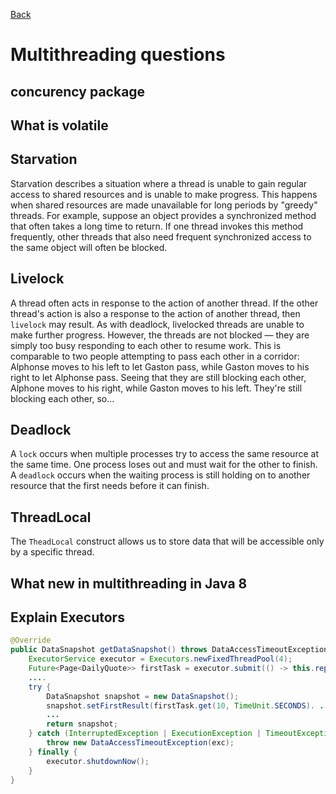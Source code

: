 [Back](../README.md)

# Multithreading questions

## concurency package


## What is volatile

## Starvation

Starvation describes a situation where a thread is unable to gain regular access to shared resources and is unable to make progress. This happens when shared resources are made unavailable for long periods by "greedy" threads. For example, suppose an object provides a synchronized method that often takes a long time to return. If one thread invokes this method frequently, other threads that also need frequent synchronized access to the same object will often be blocked.

## Livelock

A thread often acts in response to the action of another thread. If the other thread's action is also a response to the action of another thread, then `livelock` may result. As with deadlock, livelocked threads are unable to make further progress. However, the threads are not blocked — they are simply too busy responding to each other to resume work. This is comparable to two people attempting to pass each other in a corridor: Alphonse moves to his left to let Gaston pass, while Gaston moves to his right to let Alphonse pass. Seeing that they are still blocking each other, Alphone moves to his right, while Gaston moves to his left. They're still blocking each other, so...

## Deadlock

A `lock` occurs when multiple processes try to access the same resource at the same time.
One process loses out and must wait for the other to finish.
A `deadlock` occurs when the waiting process is still holding on to another resource that the first needs before it can finish.

## ThreadLocal

The `TheadLocal` construct allows us to store data that will be accessible only by a specific thread.

## What new in multithreading in Java 8


## Explain Executors

```java
@Override
public DataSnapshot getDataSnapshot() throws DataAccessTimeoutException {
	ExecutorService executor = Executors.newFixedThreadPool(4);
	Future<Page<DailyQuote>> firstTask = executor.submit(() -> this.repository.findAll());
	....
  	try {
		DataSnapshot snapshot = new DataSnapshot();
		snapshot.setFirstResult(firstTask.get(10, TimeUnit.SECONDS). ... .findFirst().orElseGet(null));
		...
		return snapshot;
	} catch (InterruptedException | ExecutionException | TimeoutException exc) {
		throw new DataAccessTimeoutException(exc);
	} finally {
		executor.shutdownNow();
	}
}
```
